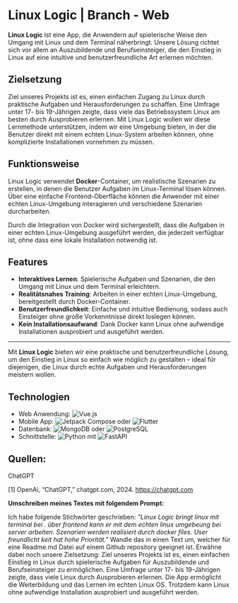 # Linux Logic | Branch - Web

**Linux Logic** ist eine App, die Anwendern auf spielerische Weise den Umgang mit Linux und dem Terminal näherbringt. Unsere Lösung richtet sich vor allem an Auszubildende und Berufseinsteiger, die den Einstieg in Linux auf eine intuitive und benutzerfreundliche Art erlernen möchten.

## Zielsetzung

Ziel unseres Projekts ist es, einen einfachen Zugang zu Linux durch praktische Aufgaben und Herausforderungen zu schaffen. Eine Umfrage unter 17- bis 19-Jährigen zeigte, dass viele das Betriebssystem Linux am besten durch Ausprobieren erlernen. Mit Linux Logic wollen wir diese Lernmethode unterstützen, indem wir eine Umgebung bieten, in der die Benutzer direkt mit einem echten Linux-System arbeiten können, ohne komplizierte Installationen vornehmen zu müssen.

## Funktionsweise

Linux Logic verwendet **Docker**-Container, um realistische Szenarien zu erstellen, in denen die Benutzer Aufgaben im Linux-Terminal lösen können. Über eine einfache Frontend-Oberfläche können die Anwender mit einer echten Linux-Umgebung interagieren und verschiedene Szenarien durcharbeiten. 

Durch die Integration von Docker wird sichergestellt, dass die Aufgaben in einer echten Linux-Umgebung ausgeführt werden, die jederzeit verfügbar ist, ohne dass eine lokale Installation notwendig ist.

## Features

- **Interaktives Lernen**: Spielerische Aufgaben und Szenarien, die den Umgang mit Linux und dem Terminal erleichtern.
- **Realitätsnahes Training**: Arbeiten in einer echten Linux-Umgebung, bereitgestellt durch Docker-Container.
- **Benutzerfreundlichkeit**: Einfache und intuitive Bedienung, sodass auch Einsteiger ohne große Vorkenntnisse direkt loslegen können.
- **Kein Installationsaufwand**: Dank Docker kann Linux ohne aufwendige Installationen ausprobiert und ausgeführt werden.

---

Mit **Linux Logic** bieten wir eine praktische und benutzerfreundliche Lösung, um den Einstieg in Linux so einfach wie möglich zu gestalten – ideal für diejenigen, die Linux durch echte Aufgaben und Herausforderungen meistern wollen.

## Technologien
- Web Anwendung: ![Vue.js](https://img.shields.io/badge/Vue.js-35495E?style=for-the-badge&logo=vue.js&logoColor=4FC08D)  
- Mobile App: ![Jetpack Compose](https://img.shields.io/badge/Jetpack%20Compose-3DDC84?style=for-the-badge&logo=jetpack&logoColor=white)  oder ![Flutter](https://img.shields.io/badge/Flutter-02569B?style=for-the-badge&logo=flutter&logoColor=white) 
- Datenbank:  ![MongoDB](https://img.shields.io/badge/MongoDB-4EA94B?style=for-the-badge&logo=mongodb&logoColor=white)  oder ![PostgreSQL](https://img.shields.io/badge/PostgreSQL-336791?style=for-the-badge&logo=postgresql&logoColor=white) 
- Schnittstelle: ![Python](https://img.shields.io/badge/Python-3776AB?style=for-the-badge&logo=python&logoColor=white)  mit ![FastAPI](https://img.shields.io/badge/FastAPI-009688?style=for-the-badge&logo=fastapi&logoColor=white)

## Quellen:

ChatGPT  

[1] OpenAi, “ChatGPT,” chatgpt.com, 2024. https://chatgpt.com 

**Umschreiben meines Textes mit folgendem Prompt:**

Ich habe folgende Stichwörter geschrieben: *"Linux Logic bringt linux mit terminal bei . über frontend kann er mit dem echten linux umgebeung bei server arbeiten. Szenarien werden realisiert durch docker files. User freundlicht keit hat hohe Priorität."*
Wandle das in einen Text um, welcher für eine  Readme.md Datei auf einem Github repository geeignet ist.
Erwähne dabei noch unsere Zielsetzung:
Ziel unseres Projekts ist es, einen einfachen Einstieg in Linux durch spielerische Aufgaben für Auszubildende und Berufseinsteiger zu ermöglichen. Eine Umfrage unter 17- bis 19-Jährigen zeigte, dass viele Linux durch Ausprobieren erlernen. 
Die App ermöglicht die Weiterbildung und das Lernen im echten Linux OS. Trotzdem kann Linux ohne aufwendige Installation ausprobiert und ausgeführt werden.


‌
